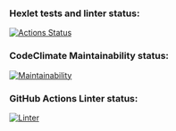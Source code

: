 ### Hexlet tests and linter status:
[![Actions Status](https://github.com/petrovanna/backend-project-lvl1/workflows/hexlet-check/badge.svg)](https://github.com/petrovanna/backend-project-lvl1/actions)

### CodeClimate Maintainability status:
[![Maintainability](https://api.codeclimate.com/v1/badges/9815b59dacaa03280837/maintainability)](https://codeclimate.com/github/petrovanna/backend-project-lvl1/maintainability)

### GitHub Actions Linter status:
[![Linter](https://github.com/petrovanna/backend-project-lvl1/workflows/Linter/badge.svg)](https://github.com/petrovanna/backend-project-lvl1/actions/workflows/lint.yml)
